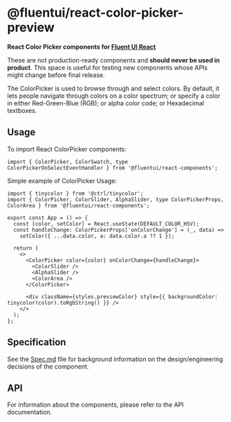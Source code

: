 # @fluentui/react-color-picker-preview

**React Color Picker components for [Fluent UI React](https://react.fluentui.dev/)**

These are not production-ready components and **should never be used in product**. This space is useful for testing new components whose APIs might change before final release.

The ColorPicker is used to browse through and select colors.
By default, it lets people navigate through colors on a color spectrum; or specify a color in either Red-Green-Blue (RGB); or alpha color code; or Hexadecimal textboxes.

## Usage

To import React ColorPicker components:

```tsx
import { ColorPicker, ColorSwatch, type ColorPickerOnSelectEventHandler } from '@fluentui/react-components';
```

Simple example of ColorPicker Usage:

```tsx
import { tinycolor } from '@ctrl/tinycolor';
import { ColorPicker, ColorSlider, AlphaSlider, type ColorPickerProps, ColorArea } from '@fluentui/react-components';

export const App = () => {
  const [color, setColor] = React.useState(DEFAULT_COLOR_HSV);
  const handleChange: ColorPickerProps['onColorChange'] = (_, data) =>
    setColor({ ...data.color, a: data.color.a ?? 1 });

  return (
    <>
      <ColorPicker color={color} onColorChange={handleChange}>
        <ColorSlider />
        <AlphaSlider />
        <ColorArea />
      </ColorPicker>

      <div className={styles.previewColor} style={{ backgroundColor: tinycolor(color).toRgbString() }} />
    </>
  );
};
```

## Specification

See the [Spec.md](./docs/Spec.md) file for background information on the design/engineering decisions of the component.

## API

For information about the components, please refer to the API documentation.
